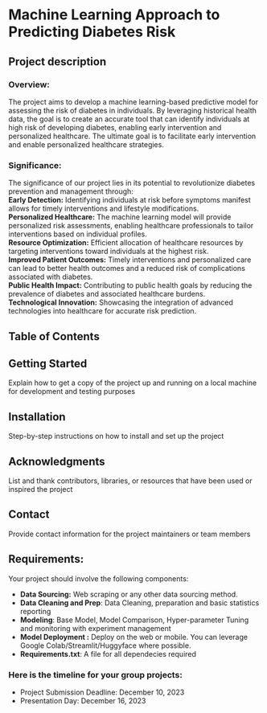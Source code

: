 # Machine Learning Approach to Predicting Diabetes Risk

## Project description 
### Overview:
The project aims to develop a machine learning-based predictive model for assessing the risk of diabetes in individuals. By leveraging historical health data, the goal is to create an accurate tool that can identify individuals at high risk of developing diabetes, enabling early intervention and personalized healthcare. The ultimate goal is to facilitate early intervention and enable personalized healthcare strategies.
### Significance:
The significance of our project lies in its potential to revolutionize diabetes prevention and management through:  
**Early Detection:** Identifying individuals at risk before symptoms manifest allows for timely interventions and lifestyle modifications.  
**Personalized Healthcare:** The machine learning model will provide personalized risk assessments, enabling healthcare professionals to tailor interventions based on individual profiles.  
**Resource Optimization:** Efficient allocation of healthcare resources by targeting interventions toward individuals at the highest risk.  
**Improved Patient Outcomes:** Timely interventions and personalized care can lead to better health outcomes and a reduced risk of complications associated with diabetes.  
**Public Health Impact:** Contributing to public health goals by reducing the prevalence of diabetes and associated healthcare burdens.  
**Technological Innovation:** Showcasing the integration of advanced technologies into healthcare for accurate risk prediction.  

## Table of Contents

## Getting Started 
Explain how to get a copy of the project up and running on a local machine for development and testing purposes

## Installation
Step-by-step instructions on how to install and set up the project

## Acknowledgments
List and thank contributors, libraries, or resources that have been used or inspired the project

## Contact
Provide contact information for the project maintainers or team members

## Requirements:
Your project should involve the following components:
- **Data Sourcing:** Web scraping or any other data sourcing method.
- **Data Cleaning and Prep**: Data Cleaning, preparation and basic statistics reporting
- **Modeling**: Base Model, Model Comparison, Hyper-parameter Tuning and monitoring with experiment management
- **Model Deployment :** Deploy on the web or mobile. You can leverage Google Colab/Streamlit/Huggyface where possible.
- **Requirements.txt**: A file for all dependecies required

### Here is the timeline for your group projects:
- Project Submission Deadline: December 10, 2023
- Presentation Day: December 16, 2023
